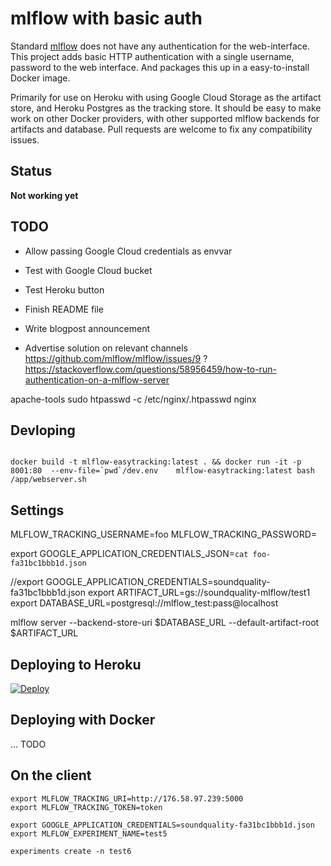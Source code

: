 
# mlflow with basic auth

Standard [mlflow](https://mlflow.org/) does not have any authentication
for the web-interface.
This project adds basic HTTP authentication with a single username, password to the web interface.
And packages this up in a easy-to-install Docker image.

Primarily for use on Heroku with using Google Cloud Storage as the artifact store,
and Heroku Postgres as the tracking store.
It should be easy to make work on other Docker providers,
with other supported mlflow backends for artifacts and database.
Pull requests are welcome to fix any compatibility issues.

## Status

**Not working yet**

## TODO


- Allow passing Google Cloud credentials as envvar
- Test with Google Cloud bucket 

- Test Heroku button
- Finish README file
- Write blogpost announcement
- Advertise solution on relevant channels
https://github.com/mlflow/mlflow/issues/9 ?
https://stackoverflow.com/questions/58956459/how-to-run-authentication-on-a-mlflow-server


apache-tools
sudo htpasswd -c /etc/nginx/.htpasswd nginx

## Devloping
```

docker build -t mlflow-easytracking:latest . && docker run -it -p 8001:80  --env-file=`pwd`/dev.env    mlflow-easytracking:latest bash /app/webserver.sh

```

## Settings
MLFLOW_TRACKING_USERNAME=foo
MLFLOW_TRACKING_PASSWORD=

export GOOGLE_APPLICATION_CREDENTIALS_JSON=`cat foo-fa31bc1bbb1d.json`

//export GOOGLE_APPLICATION_CREDENTIALS=soundquality-fa31bc1bbb1d.json
export ARTIFACT_URL=gs://soundquality-mlflow/test1
export DATABASE_URL=postgresql://mlflow_test:pass@localhost

mlflow server --backend-store-uri $DATABASE_URL --default-artifact-root $ARTIFACT_URL

## Deploying to Heroku

[![Deploy](https://www.herokucdn.com/deploy/button.svg)](https://heroku.com/deploy)


## Deploying with Docker

... TODO

## On the client


    export MLFLOW_TRACKING_URI=http://176.58.97.239:5000
    export MLFLOW_TRACKING_TOKEN=token
    
    export GOOGLE_APPLICATION_CREDENTIALS=soundquality-fa31bc1bbb1d.json
    export MLFLOW_EXPERIMENT_NAME=test5

    experiments create -n test6
